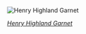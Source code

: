 
![Henry Highland Garnet](https://upload.wikimedia.org/wikipedia/commons/thumb/e/e2/Henry_Highland_Garnet_by_James_U._Stead.jpg/525px-Henry_Highland_Garnet_by_James_U._Stead.jpg)

*[Henry Highland Garnet](https://wikipedia.org/wiki/File:Henry_Highland_Garnet_by_James_U._Stead.jpg)*
